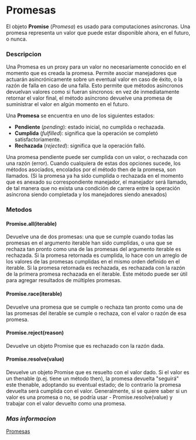 # **Promesas**

El objeto **Promise** (*Promesa*) es usado para computaciones asíncronas. Una promesa representa un valor que puede estar disponible ahora, en el futuro, o nunca.

### **Descripcion**

Una Promesa es un proxy para un valor no necesariamente conocido en el momento que es creada la promesa. Permite asociar manejadores que actuarán asincrónicamente sobre un eventual valor en caso de éxito, o la razón de falla en caso de una falla. Esto permite que métodos asíncronos devuelvan valores como si fueran síncronos: en vez de inmediatamente retornar el valor final, el método asíncrono devuelve una promesa de suministrar el valor en algún momento en el futuro.

Una **Promesa** se encuentra en uno de los siguientes estados:

- **Pendiente** (*pending*): estado inicial, no cumplida o rechazada.
- **Cumplida** (*fulfilled*): significa que la operación se completó satisfactoriamente.
- **Rechazada** (*rejected*): significa que la operación falló.

Una promesa pendiente puede ser cumplida con un valor, o rechazada con una razón (error). Cuando cualquiera de estas dos opciones sucede, los métodos asociados, encolados por el método then de la promesa, son llamados. (Si la promesa ya ha sido cumplida o rechazada en el momento que es anexado su correspondiente manejador, el manejador será llamado, de tal manera que no exista una condición de carrera entre la operación asíncrona siendo completada y los manejadores siendo anexados)

### **Metodos**

#### **Promise.all(iterable)**
Devuelve una de dos promesas: una que se cumple cuando todas las promesas en el argumento iterable han sido cumplidas, o una que se rechaza tan pronto como una de las promesas del argumento iterable es rechazada. Si la promesa retornada es cumplida, lo hace con un arreglo de los valores de las promesas cumplidas en el mismo orden definido en el iterable. Si la promesa retornada es rechazada, es rechazada con la razón de la primera promesa rechazada en el iterable. Este método puede ser útil para agregar resultados de múltiples promesas.

#### **Promise.race(iterable)**
Devuelve una promesa que se cumple o rechaza tan pronto como una de las promesas del iterable se cumple o rechaza, con el valor o razón de esa promesa.

#### **Promise.reject(reason)**
Devuelve un objeto Promise que es rechazado con la razón dada.

#### **Promise.resolve(value)**
Devuelve un objeto Promise que es resuelto con el valor dado. Si el valor es un thenable (p.ej. tiene un método then), la promesa devuelta "seguirá" este thenable, adoptando su eventual estado; de lo contrario la promesa devuelta será cumplida con el valor. Generalmente, si se quiere saber si un valor es una promesa o no, se podría usar - Promise.resolve(value) y trabajar con el valor devuelto como una promesa.


### *Mas informacion*

[Promesas](https://developer.mozilla.org/es/docs/Web/JavaScript/Reference/Global_Objects/Promise)